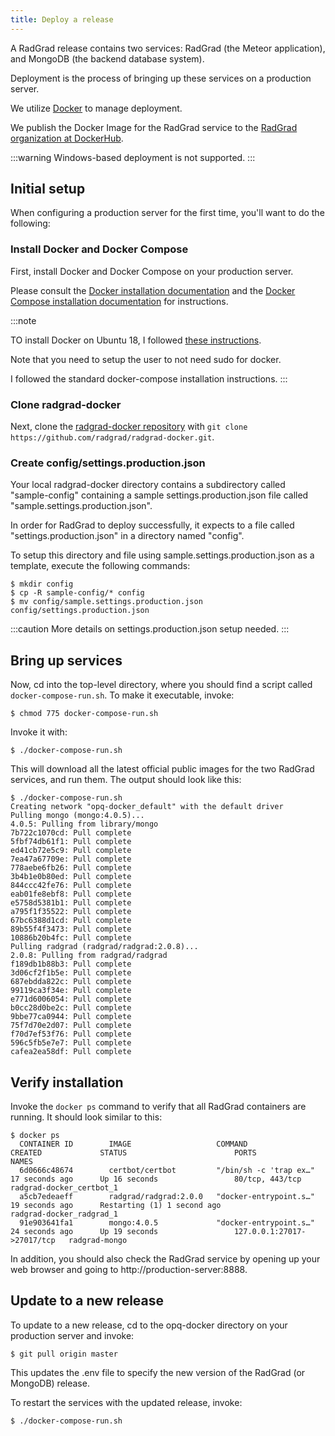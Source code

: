 ```yaml
---
title: Deploy a release
---
```


A RadGrad release contains two services: RadGrad (the Meteor application), and MongoDB (the backend database system).

Deployment is the process of bringing up these services on a production server.

We utilize [Docker](https://www.docker.com/) to manage deployment.

We publish the Docker Image for the RadGrad service to the [RadGrad organization at DockerHub](https://hub.docker.com/u/radgrad).

:::warning
Windows-based deployment is not supported.
:::

## Initial setup

When configuring a production server for the first time, you'll want to do the following:

### Install Docker and Docker Compose

First, install Docker and Docker Compose on your production server.

Please consult the [Docker installation documentation](https://docs.docker.com/install/) and the [Docker Compose installation documentation](https://docs.docker.com/compose/install/) for instructions.

:::note

TO install Docker on Ubuntu 18, I followed [these instructions](https://www.digitalocean.com/community/tutorials/how-to-install-and-use-docker-on-ubuntu-18-04).

Note that you need to setup the user to not need sudo for docker.

I followed the standard docker-compose installation instructions.
:::

### Clone radgrad-docker

Next, clone the [radgrad-docker repository](https://github.com/radgrad/radgrad-docker) with `git clone https://github.com/radgrad/radgrad-docker.git`.

### Create config/settings.production.json

Your local radgrad-docker directory contains a subdirectory called "sample-config" containing a sample settings.production.json file called "sample.settings.production.json".

In order for RadGrad to deploy successfully, it expects to a file called "settings.production.json" in a directory named "config".

To setup this directory and file using sample.settings.production.json as a template, execute the following commands:

```shell
$ mkdir config
$ cp -R sample-config/* config
$ mv config/sample.settings.production.json config/settings.production.json
```

:::caution
More details on settings.production.json setup needed.
:::

## Bring up services

Now, cd into the top-level directory, where you should find a script called `docker-compose-run.sh`.  To make it executable, invoke:

```
$ chmod 775 docker-compose-run.sh
```

Invoke it with:

```
$ ./docker-compose-run.sh
```

This will download all the latest official public images for the two RadGrad services, and run them.  The output should look like this:

```
$ ./docker-compose-run.sh
Creating network "opq-docker_default" with the default driver
Pulling mongo (mongo:4.0.5)...
4.0.5: Pulling from library/mongo
7b722c1070cd: Pull complete
5fbf74db61f1: Pull complete
ed41cb72e5c9: Pull complete
7ea47a67709e: Pull complete
778aebe6fb26: Pull complete
3b4b1e0b80ed: Pull complete
844ccc42fe76: Pull complete
eab01fe8ebf8: Pull complete
e5758d5381b1: Pull complete
a795f1f35522: Pull complete
67bc6388d1cd: Pull complete
89b55f4f3473: Pull complete
10886b20b4fc: Pull complete
Pulling radgrad (radgrad/radgrad:2.0.8)...
2.0.8: Pulling from radgrad/radgrad
f189db1b88b3: Pull complete
3d06cf2f1b5e: Pull complete
687ebdda822c: Pull complete
99119ca3f34e: Pull complete
e771d6006054: Pull complete
b0cc28d0be2c: Pull complete
9bbe77ca0944: Pull complete
75f7d70e2d07: Pull complete
f70d7ef53f76: Pull complete
596c5fb5e7e7: Pull complete
cafea2ea58df: Pull complete
```

## Verify installation

Invoke the `docker ps` command to verify that all RadGrad containers are running. It should look similar to this:

```shell
$ docker ps
  CONTAINER ID        IMAGE                   COMMAND                  CREATED             STATUS                        PORTS                        NAMES
  6d0666c48674        certbot/certbot         "/bin/sh -c 'trap ex…"   17 seconds ago      Up 16 seconds                 80/tcp, 443/tcp              radgrad-docker_certbot_1
  a5cb7edeaeff        radgrad/radgrad:2.0.0   "docker-entrypoint.s…"   19 seconds ago      Restarting (1) 1 second ago                                radgrad-docker_radgrad_1
  91e903641fa1        mongo:4.0.5             "docker-entrypoint.s…"   24 seconds ago      Up 19 seconds                 127.0.0.1:27017->27017/tcp   radgrad-mongo

```

In addition, you should also check the RadGrad service by opening up your web browser and going to http://production-server:8888.

## Update to a new release

To update to a new release, cd to the opq-docker directory on your production server and invoke:

```shell
$ git pull origin master
```

This updates the .env file to specify the new version of the RadGrad (or MongoDB) release.

To restart the services with the updated release, invoke:

```shell
$ ./docker-compose-run.sh
```

